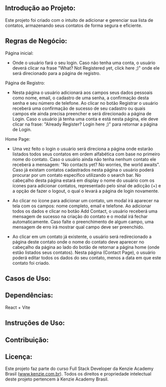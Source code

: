 ## Introdução ao Projeto:
Este projeto foi criado com o intuito de adicionar e gerenciar sua lista de contatos, armazenando seus contatos de forma segura e eficiente.

## Regras de Negócio:

Página inicial: 
- Onde o usuário fará o seu login. Caso não tenha uma conta, o usuário deverá clicar na frase "What? Not Registered yet, click here ;)" onde ele será direcionado para a página de registro.

Página de Registro:  
- Nesta página o usuário adicionará aos campos seus dados pessoais como nome, email, o cadastro de uma senha, a confirmação desta senha e seu número de telefone. Ao clicar no botão Registrar o usuário receberá uma confirmação de sucesso de seu cadastro ou quais campos ele ainda precisa preencher e será direcionado a página de Login. Caso o usuário já tenha uma conta e está nesta página, ele deve clicar na frase: "Already Register? Login here ;)" para retornar a página de Login.

Home Page: 
- Uma vez feito o login o usuário será direciona a página onde estarão listados todos seus contatos em ordem alfabética com base no primeiro nome do contato. Caso o usuário ainda não tenha nenhum contato ele receberá a mensagem: "No contacts yet? No worries, the world awaits". Caso já existam contatos cadastrados nesta página o usuário poderá procurar por um contato específico utilizando o search bar. No cabeçalho desta página estará em display o nome do usuário com os ícones para adicionar contatos, representado pelo sinal de adicção (+) e a opção de fazer o logout, o qual o levará a página de login novamente.

- Ao clicar no ícone para adicionar um contato, um modal irá aparecer na tela com os campos: nome completo, email e telefone. Ao adicionar todos os dados e clicar no botão Add Contact, o usuário receberá uma mensagem de sucesso na criação do contato e o modal irá fechar automaticamente. Caso falte o preenchimento de algum campo, uma mensagem de erro irá mostrar qual campo deve ser preenchido.

- Ao clicar em um contato já existente, o usuário será redirecionado a página deste contato onde o nome do contato deve aparecer no cabeçalho da página ao lado do botão de retornar a página home (onde estão listados seus contatos). Nesta página (Contact Page), o usuário poderá editar todos os dados do seu contato, menos a data em que este contato foi criado. 


## Casos de Uso:

## Dependências:
React + Vite

## Instruções de Uso:

## Contribuição:

## Licença:
Este projeto faz parte do curso Full Stack Developer da Kenzie Academy Brasil (www.kenzie.com.br). Todos os direitos e propriedade intelectual deste projeto pertencem à Kenzie Academy Brasil.
